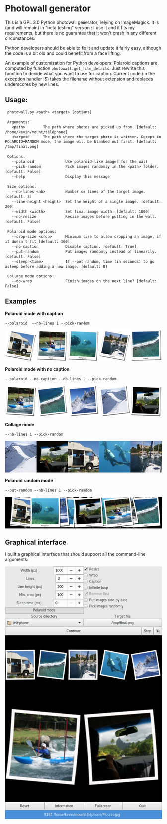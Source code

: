 Photowall generator
===================

This is a GPL 3.0 Python photowall generator, relying on ImageMagick.
It is (and will remain) in "beta testing" version : I use it and it
fits my requirements, but there is no guarantee that it won't crash in
any different circunstances.


Python developers should be able to fix it and update it fairly easy,
although the code is a bit old and could benefit from a face lifting.

An example of customization for Python developers: Polaroid captions
are computed by function `photowall.get_file_details`. Just rewrite
this function to decide what you want to use for caption. Current code
(in the exception handler :$) takes the filename without extension and
replaces underscores by new lines.

Usage: 
------

     photowall.py <path> <target> [options]

     Arguments:
       <path>        The path where photos are picked up from. [default: /home/kevin/mount/téléphone]
       <target>      The path where the target photo is written. Except in POLAROID+RANDOM mode, the image will be blanked out first. [default: /tmp/final.png]

     Options:
       --polaroid              Use polaroid-like images for the wall
       --pick-random           Pick images randomly in the <path> folder. [default: False]
       --help                  Display this message

     Size options:
       --nb-lines <nb>         Number on lines of the target image. [default: 2]
       --line-height <height>  Set the height of a single image. [default: 200]
       --width <width>         Set final image width. [default: 1000]
       --no-resize             Resize images before putting in the wall. [default: False]

     Polaroid mode options:
       --crop-size <crop>      Minimum size to allow cropping an image, if it doesn't fit [default: 100]
       --no-caption            Disable caption. [default: True] 
       --put-random            Put images randomly instead of linearily. [default: False]
       --sleep <time>          If --put-random, time (in seconds) to go asleep before adding a new image. [default: 0]

     Collage mode options:
       --do-wrap               Finish images on the next line? [default: False]

Examples
--------

**Polaroid mode with caption**

    --polaroid  --nb-lines 1 --pick-random

![Polaroid mode with caption](examples/polar_cap.png)

**Polaroid mode with no caption**

    --polaroid --no-caption --nb-lines 1 --pick-random

![Polaroid mode with no caption](examples/polar_nocap.png)

**Collage mode**

    --nb-lines 1 --pick-random

![Collage mode](examples/collage.png)

**Polaroid random mode**

    --put-random --nb-lines 1 --pick-random

![Polaroid random mode](examples/random.png)

Graphical interface
-------------------

I built a graphical interface that should support all the command-line arguments:

![GUI](examples/gui.png)